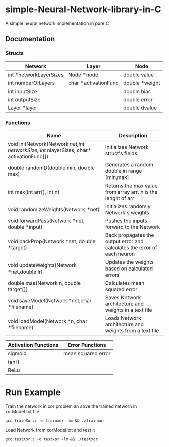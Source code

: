 # simple-Neural-Network-library-in-C

A simple neural network implementation in pure C

## Documentation

### Structs
|         Network        |        Layer         |      Node      |
|         -------        |        -----         |      ----      |
| int *networkLayerSizes | Node *node           | double value   |
| int numberOfLayers     | char *activationFunc | double *weight |
| int inputSize          |                      | double bias    |
| int outputSize         |                      | double error   |
| Layer *layer           |                      | double dvalue  |

### Functions

| Name | Description |
| ---- | ----------- |
| void initNetwork(Network *net,int networkSize, int* nlayerSizes, char* activationFunc[]) | Initializes Network struct's fields |
| double randomD(double min, double max) | Generates a random double in range [min,max] |
| int max(int arr[], int n) | Returns the max value from array arr. n is the lenght of arr |
| void randomizeWeights(Network *net) | Initializes randomly Network's weights |
| void forwardPass(Network *net, double *input) | Pushes the inputs forward to the Network |
| void backProp(Network *net, double *target) | Back propagates the output error and calculates the error of each neuron |
| void updateWeights(Network *net,double lr) | Updates the weights based on calculated errors |
| double mse(Network n, double target[]) | Calculates mean squared error |
| void saveModel(Network *net,char *filename) | Saves Network architecture and weights in a text file |
| void loadModel(Network *n, char *filename) | Loads Network architecture and weights from a text file |
	
| Activation Functions | Error Functions |
| -------------------- | --------------- |
| sigmoid | mean squared error |
| tanH |
| ReLu |
	
Run Example
============
Train the network in xor problem an save the trained networn in xorModel.txt file

	gcc trainXor.c -o trainxor -lm && ./trainxor
	
Load Network from xorModel.txt and test it

	gcc testXor.c -o testxor -lm && ./testxor
	
